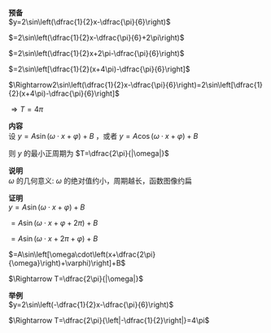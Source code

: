 **预备**  
$y=2\sin\left(\dfrac{1}{2}x-\dfrac{\pi}{6}\right)$  
  
$=2\sin\left(\dfrac{1}{2}x-\dfrac{\pi}{6}+2\pi\right)$  
  
$=2\sin\left(\dfrac{1}{2}x+2\pi-\dfrac{\pi}{6}\right)$  
  
$=2\sin\left[\dfrac{1}{2}(x+4\pi)-\dfrac{\pi}{6}\right]$  
  
$\Rightarrow2\sin\left(\dfrac{1}{2}x-\dfrac{\pi}{6}\right)=2\sin\left[\dfrac{1}{2}(x+4\pi)-\dfrac{\pi}{6}\right]$  
  
$\Rightarrow T=4\pi$  
  
**内容**  
设 $y=A\sin(\omega\cdot x+\varphi)+B$ ，或者 $y=A\cos(\omega\cdot x+\varphi)+B$  
  
则 $y$ 的最小正周期为 $T=\dfrac{2\pi}{|\omega|}$  
  
**说明**  
$\omega$ 的几何意义: $\omega$ 的绝对值约小，周期越长，函数图像约扁  
  
**证明**  
$y=A\sin(\omega\cdot x+\varphi)+B$  
  
$=A\sin(\omega\cdot x+\varphi+2\pi)+B$  
  
$=A\sin(\omega\cdot x+2\pi+\varphi)+B$  
  
$=A\sin\left[\omega\cdot\left(x+\dfrac{2\pi}{\omega}\right)+\varphi)\right]+B$  
  
$\Rightarrow T=\dfrac{2\pi}{|\omega|}$  
  
**举例**  
$y=2\sin\left(-\dfrac{1}{2}x-\dfrac{\pi}{6}\right)$  
  
$\Rightarrow T=\dfrac{2\pi}{\left|-\dfrac{1}{2}\right|}=4\pi$  
